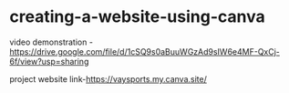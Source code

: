 # creating-a-website-using-canva

video demonstration - https://drive.google.com/file/d/1cSQ9s0aBuuWGzAd9sIW6e4MF-QxCj-6f/view?usp=sharing

project website link-https://vaysports.my.canva.site/
